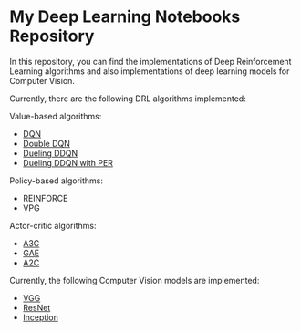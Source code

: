 # My Deep Learning Notebooks Repository

In this repository, you can find the implementations of Deep Reinforcement Learning algorithms and also implementations of deep learning models for Computer Vision.

Currently, there are the following DRL algorithms implemented:

Value-based algorithms: 
* [DQN](https://arxiv.org/abs/1312.5602)
* [Double DQN](https://arxiv.org/abs/1509.06461)
* [Dueling DDQN](https://arxiv.org/abs/1511.06581)
* [Dueling DDQN with PER](https://arxiv.org/abs/1511.05952)

Policy-based algorithms:
* REINFORCE 
* VPG

Actor-critic algorithms:
* [A3C](https://arxiv.org/abs/1602.01783)
* [GAE](https://arxiv.org/abs/1506.02438)
* [A2C](https://arxiv.org/abs/1602.01783)


Currently, the following Computer Vision models are implemented:
* [VGG](https://arxiv.org/abs/1409.1556)
* [ResNet](https://arxiv.org/abs/1512.03385)
* [Inception](https://arxiv.org/abs/1409.4842)
